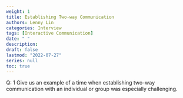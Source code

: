 ```yaml
---
weight: 1
title: Establishing Two-way Communication
authors: Lenny Lin
categories: Interview
tags: [Interactive Communication]
date: " "
description: 
draft: false
lastmod: "2022-07-27"
series: null
toc: true
---
```


Q: 1 Give us an example of a time when establishing two-way communication with an individual or group was especially challenging.



